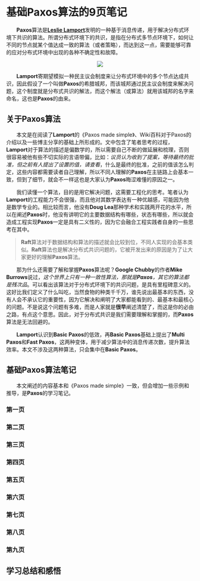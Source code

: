 # 基础Paxos算法的9页笔记

&nbsp;&nbsp;&nbsp;&nbsp;&nbsp;&nbsp;&nbsp;**Paxos**算法是[**Leslie Lamport**](https://www.microsoft.com/en-us/research/people/lamport/)发明的一种基于消息传递，用于解决分布式环境下共识的算法。所谓分布式环境下的共识，是指在分布式多节点环境下，如何让不同的节点就某个值达成一致的算法（或者策略），而达到这一点，需要能够可靠的应对分布式环境中出现的各种不确定性和故障。

<center>
<img src="https://weipeng2k.github.io/hot-wind/resources/basic-paxos-9-pages-notes/greece-paxos.jpeg">
</center>

&nbsp;&nbsp;&nbsp;&nbsp;&nbsp;&nbsp;&nbsp;**Lamport**寄期望模拟一种民主议会制度来让分布式环境中的多个节点达成共识，因此假设了一个叫做**Paxos**的希腊城邦，而该城邦通过民主议会制度来解决问题，这个制度就是分布式共识的解法，而这个解法（或算法）就用该城邦的名字来命名，这也是**Paxos**的由来。

## 关于**Paxos**算法

&nbsp;&nbsp;&nbsp;&nbsp;&nbsp;&nbsp;&nbsp;本文是在阅读了**Lamport**的《Paxos made simple》、Wiki百科对于Paxos的介绍以及一些博主分享的基础上所形成的。文中包含了笔者思考的过程，**Lamport**对于算法的描述是偏数学的，所以需要自己不断的做延展和梳理，否则很容易被他有些不切实际的言语带偏，比如：*议员认为收到了提案，等待最终的批准，但之前有人提出了设置的值，请查看*，什么是最终的批准，之前的值该怎么判定，这些内容都需要读者自己理解，所以不同人理解的**Paxos**在主链路上会基本一致，但到了细节，就会不一样这也是大家认为**Paxos**晦涩难懂的原因之一。

&nbsp;&nbsp;&nbsp;&nbsp;&nbsp;&nbsp;&nbsp;我们读懂一个算法，目的是用它解决问题，这需要工程化的思考。笔者认为**Lamport**的工程能力不会很强，而且他对其数学表达有一种优越感，可能因为他是数学专业的。相比较而言，他没有**Doug Lea**那种学术和实践两开花的水平，所以在阐述**Paxos**时，他没有讲明它的主要数据结构有哪些，状态有哪些，所以就会造成工程实现**Paxos**一定是具有二义性的，因为它会融合工程实践者自身的一些思考在其中。

> **Raft**算法对于数据结构和算法的描述就会比较到位，不同人实现的会基本类似。**Raft**算法也是解决分布式共识问题的，它被开发出来的原因是为了让大家更好的理解**Paxos**算法。

&nbsp;&nbsp;&nbsp;&nbsp;&nbsp;&nbsp;&nbsp;那为什么还需要了解和掌握**Paxos**算法呢？**Google Chubby**的作者**Mike Burrows**说过，*这个世界上只有一种一致性算法，那就是**Paxos**，其它的算法都是残次品*。可以看出该算法对于分布式环境下的共识问题，是具有里程碑意义的。这好比我们定义了什么叫吃，当然食物的种类千千万，谁先说出最基本的东西，没有人会不承认它的重要性，因为它解决和阐明了大家都能看到的、最基本和最核心的问题。不是说这个问题有多难，而是人家就是**很早**阐述清楚了，而这是你的必由之路，有点这个意思。因此，对于分布式共识是我们需要理解和掌握的，而**Paxos**算法是无法回避的。

&nbsp;&nbsp;&nbsp;&nbsp;&nbsp;&nbsp;&nbsp;**Lamport**认识到**Basic Paxos**的低效，再**Basic Paxos**基础上提出了**Multi Paxos**和**Fast Paxos**，这两种变体，用于减少算法中的消息传递次数，提升算法效率。本文不涉及这两种算法，只会集中在**Basic Paxos**。

## 基础**Paxos**算法笔记

&nbsp;&nbsp;&nbsp;&nbsp;&nbsp;&nbsp;&nbsp;本文阐述的内容基本和《Paxos made simple》一致，但会增加一些示例和推导，是**Paxos**的学习笔记。

### 第一页

### 第二页

### 第三页

### 第四页

### 第五页

### 第六页

### 第七页

### 第八页

### 第九页

## 学习总结和感悟
